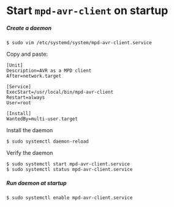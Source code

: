 # Start `mpd-avr-client` on startup

##### Create a daemon

```shell
$ sudo vim /etc/systemd/system/mpd-avr-client.service
```



Copy and paste:

```shell
[Unit]
Description=AVR as a MPD client
After=network.target

[Service]
ExecStart=/usr/local/bin/mpd-avr-client
Restart=always
User=root

[Install]
WantedBy=multi-user.target
```



Install the daemon

```shell
$ sudo systemctl daemon-reload
```



Verify the daemon

```shell
$ sudo systemctl start mpd-avr-client.service
$ sudo systemctl status mpd-avr-client.service
```





##### Run daemon at startup

```shell
$ sudo systemctl enable mpd-avr-client.service
```